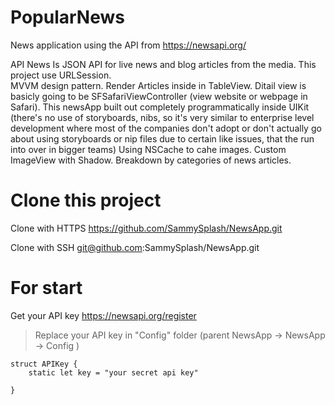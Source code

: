 # PopularNews
News application using the API from https://newsapi.org/

API News Is JSON API for live news and blog articles from the media.
This project use URLSession.  
MVVM design pattern.
Render Articles inside in TableView.
Ditail view is basicly going to be SFSafariViewController (view website or webpage in Safari).
This newsApp built out completely programmatically inside UIKit (there's no use of storyboards, nibs, so it's very similar to enterprise level development where most of the companies don't adopt or don't actually go about using storyboards or nip files due to certain like issues, that the run into over in bigger teams)
Using NSCache to cahe images.
Custom ImageView with Shadow.
Breakdown by categories of news articles.

# Clone this project

Clone with HTTPS
https://github.com/SammySplash/NewsApp.git

Clone with SSH
git@github.com:SammySplash/NewsApp.git

# For start

Get your API key
https://newsapi.org/register

>Replace your API key in "Config" folder (parent NewsApp -> NewsApp -> Config )
```
struct APIKey {
    static let key = "your secret api key"
    
}

```

 
